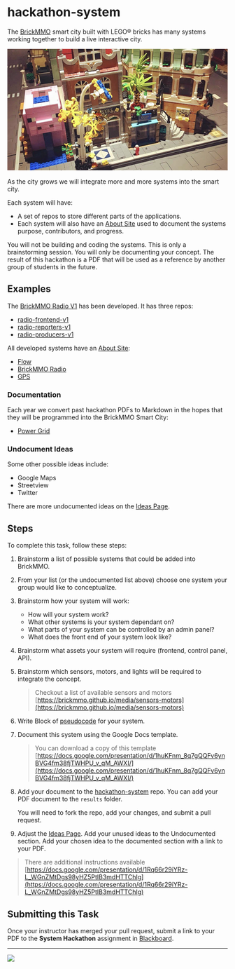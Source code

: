 # hackathon-system

<style>@import url("//readme.codeadam.ca/readme.css");</style>

The [BrickMMO](http://brickmmo.com/) smart city built with LEGO® bricks has many systems working together to build a live interactive city.

![BrickMMO City](images/brickmmo.png)

As the city grows we will integrate more and more systems into the smart city.

Each system will have:

- A set of repos to store different parts of the applications.
- Each system will also have an [About Site](https://github.com/BrickMMO/template-about-markdown) used to document the systems purpose, contributors, and progress.

You will not be building and coding the systems. This is only a brainstorming session. You will only be documenting your concept. The result of this hackathon is a PDF that will be used as a reference by another group of students in the future.

## Examples

The [BrickMMO Radio V1](https://brickmmo.github.io/radio-about/) has been developed. It has three repos:

- [radio-frontend-v1](https://github.com/BrickMMO/radio-frontend-v1)
- [radio-reporters-v1](https://github.com/BrickMMO/radio-reporters-v1)
- [radio-producers-v1](https://github.com/BrickMMO/radio-producers-v1)

All developed systems have an [About Site](https://github.com/BrickMMO/template-about-markdown):

- [Flow](https://brickmmo.github.io/flow-about/)
- [BrickMMO Radio](https://brickmmo.github.io/radio-about/)
- [GPS](https://brickmmo.github.io/gps-about/)

### Documentation

Each year we convert past hackathon PDFs to Markdown in the hopes that they will be programmed into the BrickMMO Smart City:

- [Power Grid](power-grid)

### Undocument Ideas

Some other possible ideas include:

- Google Maps
- Streetview
- Twitter

There are more undocumented ideas on the [Ideas Page](ideas).

## Steps

To complete this task, follow these steps:

1. Brainstorm a list of possible systems that could be added into BrickMMO.
2. From your list (or the undocumented list above) choose one system your group would like to conceptualize.
3. Brainstorm how your system will work:

   - How will your system work?
   - What other systems is your system dependant on?
   - What parts of your system can be controlled by an admin panel?
   - What does the front end of your system look like?

4. Brainstorm what assets your system will require (frontend, control panel, API).
5. Brainstorm which sensors, motors, and lights will be required to integrate the concept.

   > Checkout a list of available sensors and motors  
   > [https://brickmmo.github.io/media/sensors-motors](https://brickmmo.github.io/media/sensors-motors)

6. Write Block of [pseudocode](https://pseudocode.codeadam.ca) for your system.

7. Document this system using the Google Docs template.

   > You can download a copy of this template  
   > [https://docs.google.com/presentation/d/1huKFnm_8q7gQQFv6ynBVG4fm38fjTWHPU_v_qM_AWXI/](https://docs.google.com/presentation/d/1huKFnm_8q7gQQFv6ynBVG4fm38fjTWHPU_v_qM_AWXI/)

8. Add your document to the [hackathon-system](https://github.com/BrickMMO/hackathon-system/) repo. You can add your PDF document to the `results` folder.

   You will need to fork the repo, add your changes, and submit a pull request.

9. Adjust the [Ideas Page](ideas). Add your unused ideas to the Undocumented section. Add your chosen idea to the documented section with a link to your PDF.

> There are additional instructions available  
> [https://docs.google.com/presentation/d/1Rq66r29iYRz-L_WGnZMtDgs98yHZ5PtIB3mdHTTChIg](https://docs.google.com/presentation/d/1Rq66r29iYRz-L_WGnZMtDgs98yHZ5PtIB3mdHTTChIg)

## Submitting this Task

Once your instructor has merged your pull request, submit a link to your PDF to the **System Hackathon** assignment in [Blackboard](https://learn.humber.ca/).

---

<a href="https://brickmmo.com">
<img src="https://brickmmo.com/images/brickmmo-logo-horizontal.jpg" width="100">
</a>
